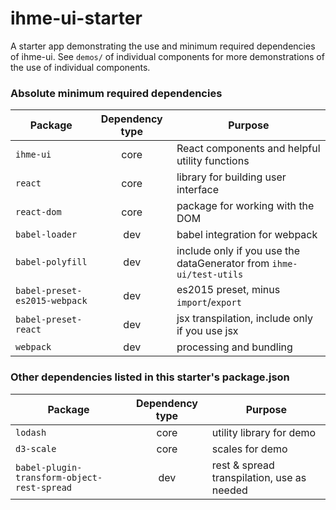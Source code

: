 ihme-ui-starter
=====================

A starter app demonstrating the use and minimum required dependencies of ihme-ui. See `demos/` of individual components for more demonstrations of the use of individual components.

### Absolute minimum required dependencies

Package | Dependency type | Purpose
--- | :---: | ---
`ihme-ui` | core | React components and helpful utility functions
`react` | core | library for building user interface
`react-dom` | core | package for working with the DOM
`babel-loader` | dev | babel integration for webpack
`babel-polyfill` | dev | include only if you use the dataGenerator from `ihme-ui/test-utils`
`babel-preset-es2015-webpack` | dev | es2015 preset, minus `import`/`export`
`babel-preset-react` | dev | jsx transpilation, include only if you use jsx
`webpack` | dev | processing and bundling

### Other dependencies listed in this starter's package.json

Package | Dependency type | Purpose
--- | :---: | ---
`lodash` | core | utility library for demo
`d3-scale` | core | scales for demo
`babel-plugin-transform-object-rest-spread` | dev | rest & spread transpilation, use as needed
